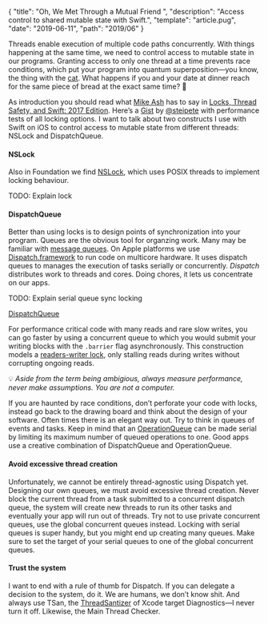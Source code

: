 {
  "title": "Oh, We Met Through a Mutual Friend ",
  "description": "Access control to shared mutable state with Swift.",
  "template": "article.pug",
  "date": "2019-06-11",
  "path": "2019/06"
}

Threads enable execution of multiple code paths concurrently. With things happening at the same time, we need to control access to mutable state in our programs. Granting access to only one thread at a time prevents race conditions, which put your program into quantum superposition—you know, the thing with the [cat](https://en.wikipedia.org/wiki/Schrödinger%27s_cat). What happens if you and your date at dinner reach for the same piece of bread at the exact same time? 🍞

As introduction you should read what [Mike Ash](https://www.mikeash.com/pyblog/) has to say in [Locks, Thread Safety, and Swift: 2017 Edition](https://www.mikeash.com/pyblog/friday-qa-2017-10-27-locks-thread-safety-and-swift-2017-edition.html). Here’s a [Gist](https://gist.github.com/steipete/36350a8a60693d440954b95ea6cbbafc) by [@steipete](https://twitter.com/steipete) with performance tests of all locking options. I want to talk about two constructs I use with Swift on iOS to control access to mutable state from different threads: NSLock and DispatchQueue.

#### NSLock

Also in Foundation we find [NSLock](https://developer.apple.com/documentation/foundation/nslock), which uses POSIX threads to implement locking behaviour.

TODO: Explain lock

#### DispatchQueue

Better than using locks is to design points of synchronization into your program. Queues are the obvious tool for organzing work. Many may be familiar with [message queues](https://en.wikipedia.org/wiki/Message_queue). On Apple platforms we use [Dispatch.framework](https://developer.apple.com/documentation/dispatch) to run code on multicore hardware. It uses dispatch queues to manages the execution of tasks serially or concurrently. *Dispatch* distributes work to threads and cores. Doing chores, it lets us concentrate on our apps.

TODO: Explain serial queue sync locking

[DispatchQueue](https://developer.apple.com/documentation/dispatch/dispatchqueue)

For performance critical code with many reads and rare slow writes, you can go faster by using a concurrent queue to which you would submit your writing blocks with the `.barrier` flag asynchronously. This construction models a [readers-writer lock](https://en.wikipedia.org/wiki/Readers–writer_lock), only stalling reads during writes without corrupting ongoing reads.

💡 *Aside from the term being ambigious, always measure performance, never make assumptions. You are not a computer.*

If you are haunted by race conditions, don’t perforate your code with locks, instead go back to the drawing board and think about the design of your software. Often times there is an elegant way out. Try to think in queues of events and tasks. Keep in mind that an [OperationQueue](https://developer.apple.com/documentation/foundation/operationqueue) can be made serial by limiting its maximum number of queued operations to one. Good apps use a creative combination of DispatchQueue and OperationQueue.

#### Avoid excessive thread creation

Unfortunately, we cannot be entirely thread-agnostic using Dispatch yet. Designing our own queues, we must avoid excessive thread creation. Never block the current thread from a task submitted to a concurrent dispatch queue, the system will create new threads to run its other tasks and eventually your app will run out of threads. Try not to use private concurrent queues, use the global concurrent queues instead. Locking with serial queues is super handy, but you might end up creating many queues. Make sure to set the target of your serial queues to one of the global concurrent queues.

#### Trust the system

I want to end with a rule of thumb for Dispatch. If you can delegate a decision to the system, do it. We are humans, we don’t know shit. And always use TSan, the [ThreadSantizer](https://clang.llvm.org/docs/ThreadSanitizer.html) of Xcode target Diagnostics—I never turn it off. Likewise, the Main Thread Checker.
